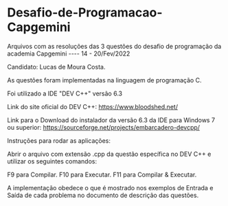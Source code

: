 # Desafio-de-Programacao-Capgemini
Arquivos com as resoluções das 3 questões do desafio de programação da academia Capgemini ---- 14 - 20/Fev/2022


Candidato: Lucas de Moura Costa.


As questões foram implementadas na linguagem de programação C.

Foi utilizado a IDE "DEV C++" versão 6.3

Link do site oficial do DEV C++:
https://www.bloodshed.net/

Link para o Download do instalador da versão 6.3 da IDE para Windows 7 ou superior:
https://sourceforge.net/projects/embarcadero-devcpp/



Instruções para rodar as aplicações:

Abrir o arquivo com extensão .cpp da questão específica no DEV C++ e utilizar
os seguintes comandos:

F9 para Compilar.
F10 para Executar.
F11 para Compilar & Executar.


A implementação obedece o que é mostrado nos exemplos de Entrada e Saída de cada
problema no documento de descrição das questões.
